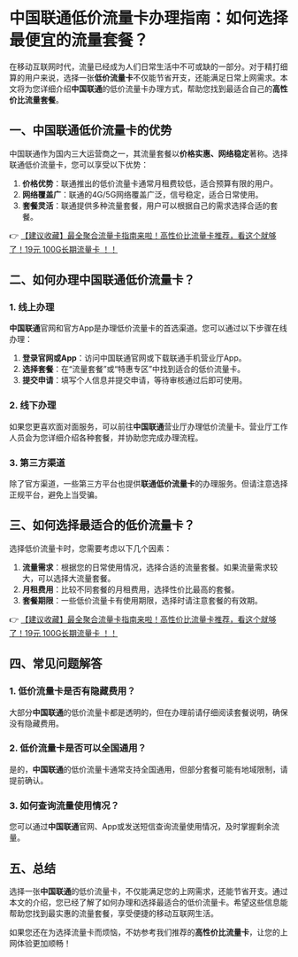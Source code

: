 # 中国联通低价流量卡办理指南：如何选择最便宜的流量套餐？

在移动互联网时代，流量已经成为人们日常生活中不可或缺的一部分。对于精打细算的用户来说，选择一张**低价流量卡**不仅能节省开支，还能满足日常上网需求。本文将为您详细介绍**中国联通**的低价流量卡办理方式，帮助您找到最适合自己的**高性价比流量套餐**。

## 一、中国联通低价流量卡的优势

中国联通作为国内三大运营商之一，其流量套餐以**价格实惠、网络稳定**著称。选择联通低价流量卡，您可以享受以下优势：

1. **价格优势**：联通推出的低价流量卡通常月租费较低，适合预算有限的用户。
2. **网络覆盖广**：联通的4G/5G网络覆盖广泛，信号稳定，适合日常使用。
3. **套餐灵活**：联通提供多种流量套餐，用户可以根据自己的需求选择合适的套餐。

👉 [【建议收藏】最全聚合流量卡指南来啦！高性价比流量卡推荐，看这个就够了！19元 100G长期流量卡 ！！](https://bit.ly/Liuliangka)

## 二、如何办理中国联通低价流量卡？

### 1. 线上办理

**中国联通**官网和官方App是办理低价流量卡的首选渠道。您可以通过以下步骤在线办理：

1. **登录官网或App**：访问中国联通官网或下载联通手机营业厅App。
2. **选择套餐**：在“流量套餐”或“特惠专区”中找到适合的低价流量卡。
3. **提交申请**：填写个人信息并提交申请，等待审核通过后即可使用。

### 2. 线下办理

如果您更喜欢面对面服务，可以前往**中国联通**营业厅办理低价流量卡。营业厅工作人员会为您详细介绍各种套餐，并协助您完成办理流程。

### 3. 第三方渠道

除了官方渠道，一些第三方平台也提供**联通低价流量卡**的办理服务。但请注意选择正规平台，避免上当受骗。

## 三、如何选择最适合的低价流量卡？

选择低价流量卡时，您需要考虑以下几个因素：

1. **流量需求**：根据您的日常使用情况，选择合适的流量套餐。如果流量需求较大，可以选择大流量套餐。
2. **月租费用**：比较不同套餐的月租费用，选择性价比最高的套餐。
3. **套餐期限**：一些低价流量卡有使用期限，选择时请注意套餐的有效期。

👉 [【建议收藏】最全聚合流量卡指南来啦！高性价比流量卡推荐，看这个就够了！19元 100G长期流量卡 ！！](https://bit.ly/Liuliangka)

## 四、常见问题解答

### 1. 低价流量卡是否有隐藏费用？

大部分**中国联通**的低价流量卡都是透明的，但在办理前请仔细阅读套餐说明，确保没有隐藏费用。

### 2. 低价流量卡是否可以全国通用？

是的，**中国联通**的低价流量卡通常支持全国通用，但部分套餐可能有地域限制，请提前确认。

### 3. 如何查询流量使用情况？

您可以通过**中国联通**官网、App或发送短信查询流量使用情况，及时掌握剩余流量。

## 五、总结

选择一张**中国联通**的低价流量卡，不仅能满足您的上网需求，还能节省开支。通过本文的介绍，您已经了解了如何办理和选择最适合的低价流量卡。希望这些信息能帮助您找到最实惠的流量套餐，享受便捷的移动互联网生活。

如果您还在为选择流量卡而烦恼，不妨参考我们推荐的**高性价比流量卡**，让您的上网体验更加顺畅！